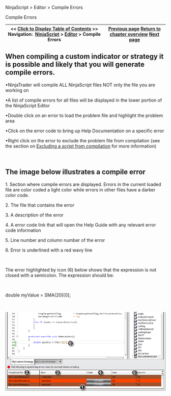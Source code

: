 ﻿


NinjaScript \> Editor \> Compile Errors






















Compile Errors







| \<\< [Click to Display Table of Contents](compile_errors.md) \>\> **Navigation:**     [NinjaScript](ninjascript.md) \> [Editor](editor.md) \> Compile Errors | [Previous page](code_snippets.md) [Return to chapter overview](editor.md) [Next page](intelliprompt.md) |
| --- | --- |











## When compiling a custom indicator or strategy it is possible and likely that you will generate compile errors.


•NinjaTrader will compile ALL NinjaScript files NOT only the file you are working on 

•A list of compile errors for all files will be displayed in the lower portion of the NinjaScript Editor 

•Double click on an error to load the problem file and highlight the problem area 

•Click on the error code to bring up Help Documentation on a specific error 

•Right click on the error to exclude the problem file from compilation (see the section on [Excluding a script from compilation](ns_explorer.md) for more information)

 


## The image below illustrates a compile error


1\. Section where compile errors are displayed. Errors in the current loaded file are color coded a light color while errors in other files have a darker color code.


2\. The file that contains the error


3\. A description of the error


4\. A error code link that will open the Help Guide with any relevant error code information


5\. Line number and column number of the error


6\. Error is underlined with a red wavy line


 


The error highlighted by icon (6\) below shows that the expression is not closed with a semicolon. The expression should be:


   

double myValue \= SMA(20\)\[0];


 


![NS_Editor_4](ns_editor_4.png)








